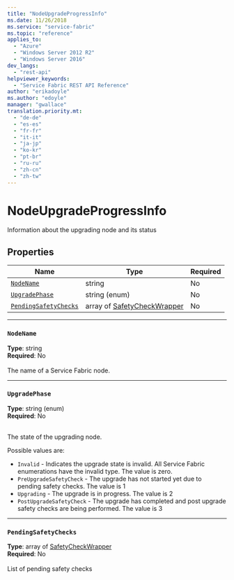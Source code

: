 ```yaml
---
title: "NodeUpgradeProgressInfo"
ms.date: 11/26/2018
ms.service: "service-fabric"
ms.topic: "reference"
applies_to: 
  - "Azure"
  - "Windows Server 2012 R2"
  - "Windows Server 2016"
dev_langs: 
  - "rest-api"
helpviewer_keywords: 
  - "Service Fabric REST API Reference"
author: "erikadoyle"
ms.author: "edoyle"
manager: "gwallace"
translation.priority.mt: 
  - "de-de"
  - "es-es"
  - "fr-fr"
  - "it-it"
  - "ja-jp"
  - "ko-kr"
  - "pt-br"
  - "ru-ru"
  - "zh-cn"
  - "zh-tw"
---
```

# NodeUpgradeProgressInfo

Information about the upgrading node and its status

## Properties
| Name | Type | Required |
| --- | --- | --- |
| [`NodeName`](#nodename) | string | No |
| [`UpgradePhase`](#upgradephase) | string (enum) | No |
| [`PendingSafetyChecks`](#pendingsafetychecks) | array of [SafetyCheckWrapper](sfclient-v64-model-safetycheckwrapper.md) | No |

____
### `NodeName`
__Type__: string <br/>
__Required__: No<br/>
<br/>
The name of a Service Fabric node.

____
### `UpgradePhase`
__Type__: string (enum) <br/>
__Required__: No<br/>
<br/>


The state of the upgrading node.

Possible values are: 

  - `Invalid` - Indicates the upgrade state is invalid. All Service Fabric enumerations have the invalid type. The value is zero.
  - `PreUpgradeSafetyCheck` - The upgrade has not started yet due to pending safety checks. The value is 1
  - `Upgrading` - The upgrade is in progress. The value is 2
  - `PostUpgradeSafetyCheck` - The upgrade has completed and post upgrade safety checks are being performed. The value is 3



____
### `PendingSafetyChecks`
__Type__: array of [SafetyCheckWrapper](sfclient-v64-model-safetycheckwrapper.md) <br/>
__Required__: No<br/>
<br/>
List of pending safety checks
